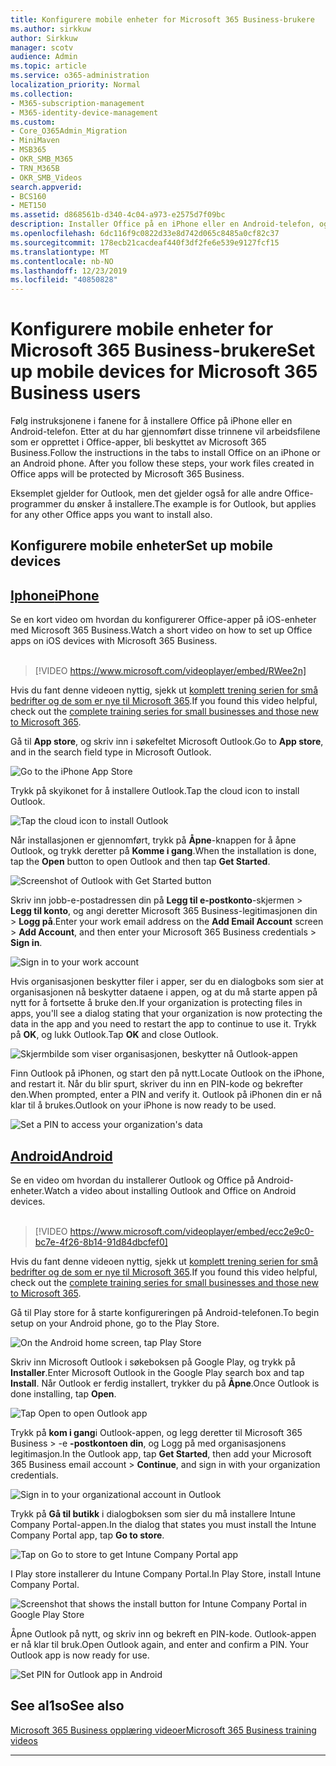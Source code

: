 ```yaml
---
title: Konfigurere mobile enheter for Microsoft 365 Business-brukere
ms.author: sirkkuw
author: Sirkkuw
manager: scotv
audience: Admin
ms.topic: article
ms.service: o365-administration
localization_priority: Normal
ms.collection:
- M365-subscription-management
- M365-identity-device-management
ms.custom:
- Core_O365Admin_Migration
- MiniMaven
- MSB365
- OKR_SMB_M365
- TRN_M365B
- OKR_SMB_Videos
search.appverid:
- BCS160
- MET150
ms.assetid: d868561b-d340-4c04-a973-e2575d7f09bc
description: Installer Office på en iPhone eller en Android-telefon, og dine arbeidsfiler i Office-programmer vil være beskyttet av Microsoft 365 Business.
ms.openlocfilehash: 6dc116f9c0822d33e8d742d065c8485a0cf82c37
ms.sourcegitcommit: 178ecb21cacdeaf440f3df2fe6e539e9127fcf15
ms.translationtype: MT
ms.contentlocale: nb-NO
ms.lasthandoff: 12/23/2019
ms.locfileid: "40850828"
---
```

# <a name="set-up-mobile-devices-for-microsoft-365-business-users"></a><span data-ttu-id="b7938-103">Konfigurere mobile enheter for Microsoft 365 Business-brukere</span><span class="sxs-lookup"><span data-stu-id="b7938-103">Set up mobile devices for Microsoft 365 Business users</span></span>

<span data-ttu-id="b7938-p101">Følg instruksjonene i fanene for å installere Office på iPhone eller en Android-telefon. Etter at du har gjennomført disse trinnene vil arbeidsfilene som er opprettet i Office-apper, bli beskyttet av Microsoft 365 Business.</span><span class="sxs-lookup"><span data-stu-id="b7938-p101">Follow the instructions in the tabs to install Office on an iPhone or an Android phone. After you follow these steps, your work files created in Office apps will be protected by Microsoft 365 Business.</span></span>

<span data-ttu-id="b7938-106">Eksemplet gjelder for Outlook, men det gjelder også for alle andre Office-programmer du ønsker å installere.</span><span class="sxs-lookup"><span data-stu-id="b7938-106">The example is for Outlook, but applies for any other Office apps you want to install also.</span></span>
  
## <a name="set-up-mobile-devices"></a><span data-ttu-id="b7938-107">Konfigurere mobile enheter</span><span class="sxs-lookup"><span data-stu-id="b7938-107">Set up mobile devices</span></span>

## <a name="iphonetabiphone"></a>[<span data-ttu-id="b7938-108">Iphone</span><span class="sxs-lookup"><span data-stu-id="b7938-108">iPhone</span></span>](#tab/iPhone)
  
<span data-ttu-id="b7938-109">Se en kort video om hvordan du konfigurerer Office-apper på iOS-enheter med Microsoft 365 Business.</span><span class="sxs-lookup"><span data-stu-id="b7938-109">Watch a short video on how to set up Office apps on iOS devices with Microsoft 365 Business.</span></span><br><br>

> [!VIDEO https://www.microsoft.com/videoplayer/embed/RWee2n] 

<span data-ttu-id="b7938-110">Hvis du fant denne videoen nyttig, sjekk ut [komplett trening serien for små bedrifter og de som er nye til Microsoft 365](https://support.office.com/article/6ab4bbcd-79cf-4000-a0bd-d42ce4d12816).</span><span class="sxs-lookup"><span data-stu-id="b7938-110">If you found this video helpful, check out the [complete training series for small businesses and those new to Microsoft 365](https://support.office.com/article/6ab4bbcd-79cf-4000-a0bd-d42ce4d12816).</span></span>

<span data-ttu-id="b7938-111">Gå til **App store**, og skriv inn i søkefeltet Microsoft Outlook.</span><span class="sxs-lookup"><span data-stu-id="b7938-111">Go to **App store**, and in the search field type in Microsoft Outlook.</span></span>
  
![Go to the iPhone App Store](media/886913de-76e5-4883-8ed0-4eb3ec06188f.png)
  
<span data-ttu-id="b7938-113">Trykk på skyikonet for å installere Outlook.</span><span class="sxs-lookup"><span data-stu-id="b7938-113">Tap the cloud icon to install Outlook.</span></span>
  
![Tap the cloud icon to install Outlook](media/665e1620-948a-4ab8-b914-dca49530142c.png)
  
<span data-ttu-id="b7938-115">Når installasjonen er gjennomført, trykk på **Åpne**-knappen for å åpne Outlook, og trykk deretter på **Komme i gang**.</span><span class="sxs-lookup"><span data-stu-id="b7938-115">When the installation is done, tap the **Open** button to open Outlook and then tap **Get Started**.</span></span>
  
![Screenshot of Outlook with Get Started button](media/005bedec-ae50-4d75-b3bb-e7cef9e2561c.png)
  
<span data-ttu-id="b7938-117">Skriv inn jobb-e-postadressen din på **Legg til e-postkonto**-skjermen \> **Legg til konto**, og angi deretter Microsoft 365 Business-legitimasjonen din \> **Logg på**.</span><span class="sxs-lookup"><span data-stu-id="b7938-117">Enter your work email address on the **Add Email Account** screen \> **Add Account**, and then enter your Microsoft 365 Business credentials \> **Sign in**.</span></span>
  
![Sign in to your work account](media/3cef1fb5-7bec-4d3d-8542-872b731ce19f.png)
  
<span data-ttu-id="b7938-119">Hvis organisasjonen beskytter filer i apper, ser du en dialogboks som sier at organisasjonen nå beskytter dataene i appen, og at du må starte appen på nytt for å fortsette å bruke den.</span><span class="sxs-lookup"><span data-stu-id="b7938-119">If your organization is protecting files in apps, you'll see a dialog stating that your organization is now protecting the data in the app and you need to restart the app to continue to use it.</span></span> <span data-ttu-id="b7938-120">Trykk på **OK**, og lukk Outlook.</span><span class="sxs-lookup"><span data-stu-id="b7938-120">Tap **OK** and close Outlook.</span></span> 
  
![Skjermbilde som viser organisasjonen, beskytter nå Outlook-appen](media/fb4c1c84-b1e9-42e1-8070-c13dcf79fb09.png)
  
<span data-ttu-id="b7938-122">Finn Outlook på iPhonen, og start den på nytt.</span><span class="sxs-lookup"><span data-stu-id="b7938-122">Locate Outlook on the iPhone, and restart it.</span></span> <span data-ttu-id="b7938-123">Når du blir spurt, skriver du inn en PIN-kode og bekrefter den.</span><span class="sxs-lookup"><span data-stu-id="b7938-123">When prompted, enter a PIN and verify it.</span></span> <span data-ttu-id="b7938-124">Outlook på iPhonen din er nå klar til å brukes.</span><span class="sxs-lookup"><span data-stu-id="b7938-124">Outlook on your iPhone is now ready to be used.</span></span>
  
![Set a PIN to access your organization's data](media/64f2630b-3164-47a4-9dd6-ca0c29ed5fb3.png)
  
## <a name="androidtabandroid"></a>[<span data-ttu-id="b7938-126">Android</span><span class="sxs-lookup"><span data-stu-id="b7938-126">Android</span></span>](#tab/Android)
  
<span data-ttu-id="b7938-127">Se en video om hvordan du installerer Outlook og Office på Android-enheter.</span><span class="sxs-lookup"><span data-stu-id="b7938-127">Watch a video about installing Outlook and Office on Android devices.</span></span><br><br>

> [!VIDEO https://www.microsoft.com/videoplayer/embed/ecc2e9c0-bc7e-4f26-8b14-91d84dbcfef0] 

<span data-ttu-id="b7938-128">Hvis du fant denne videoen nyttig, sjekk ut [komplett trening serien for små bedrifter og de som er nye til Microsoft 365](https://support.office.com/article/6ab4bbcd-79cf-4000-a0bd-d42ce4d12816).</span><span class="sxs-lookup"><span data-stu-id="b7938-128">If you found this video helpful, check out the [complete training series for small businesses and those new to Microsoft 365](https://support.office.com/article/6ab4bbcd-79cf-4000-a0bd-d42ce4d12816).</span></span>

<span data-ttu-id="b7938-129">Gå til Play store for å starte konfigureringen på Android-telefonen.</span><span class="sxs-lookup"><span data-stu-id="b7938-129">To begin setup on your Android phone, go to the Play Store.</span></span>
  
![On the Android home screen, tap Play Store](media/93df88e7-c778-40e1-b35e-868ca6e97f6c.png)
  
<span data-ttu-id="b7938-131">Skriv inn Microsoft Outlook i søkeboksen på Google Play, og trykk på **Installer**.</span><span class="sxs-lookup"><span data-stu-id="b7938-131">Enter Microsoft Outlook in the Google Play search box and tap **Install**.</span></span> <span data-ttu-id="b7938-132">Når Outlook er ferdig installert, trykker du på **Åpne**.</span><span class="sxs-lookup"><span data-stu-id="b7938-132">Once Outlook is done installing, tap **Open**.</span></span>
  
![Tap Open to open Outlook app](media/8b4c5937-8875-4b5a-a5b6-b8c6c9cd6240.png)
  
<span data-ttu-id="b7938-134">Trykk på **kom i gang**i Outlook-appen, og legg deretter til Microsoft 365 Business \> -e **-postkontoen din**, og Logg på med organisasjonens legitimasjon.</span><span class="sxs-lookup"><span data-stu-id="b7938-134">In the Outlook app, tap **Get Started**, then add your Microsoft 365 Business email account \> **Continue**, and sign in with your organization credentials.</span></span>
  
![Sign in to your organizational account in Outlook](media/18f67c66-4bab-4b99-94bd-080839312e29.png)
  
<span data-ttu-id="b7938-136">Trykk på **Gå til butikk** i dialogboksen som sier du må installere Intune Company Portal-appen.</span><span class="sxs-lookup"><span data-stu-id="b7938-136">In the dialog that states you must install the Intune Company Portal app, tap **Go to store**.</span></span>
  
![Tap on Go to store to get Intune Company Portal app](media/a702d712-5622-45dd-a511-b1adaee63071.png)
  
<span data-ttu-id="b7938-138">I Play store installerer du Intune Company Portal.</span><span class="sxs-lookup"><span data-stu-id="b7938-138">In Play Store, install Intune Company Portal.</span></span>
  
![Screenshot that shows the install button for Intune Company Portal in Google Play Store](media/5e0408f2-3f37-44dd-80ed-13ca2ac6df0c.png)
  
<span data-ttu-id="b7938-p105">Åpne Outlook på nytt, og skriv inn og bekreft en PIN-kode. Outlook-appen er nå klar til bruk.</span><span class="sxs-lookup"><span data-stu-id="b7938-p105">Open Outlook again, and enter and confirm a PIN. Your Outlook app is now ready for use.</span></span>
  
![Set  PIN for Outlook app in Android](media/edb91afb-f1ed-451a-bc6b-8ccba664e055.png)

## <a name="see-also"></a><span data-ttu-id="b7938-143">See al1so</span><span class="sxs-lookup"><span data-stu-id="b7938-143">See also</span></span>

[<span data-ttu-id="b7938-144">Microsoft 365 Business opplæring videoer</span><span class="sxs-lookup"><span data-stu-id="b7938-144">Microsoft 365 Business training videos</span></span>](https://support.office.com/article/6ab4bbcd-79cf-4000-a0bd-d42ce4d12816)

---